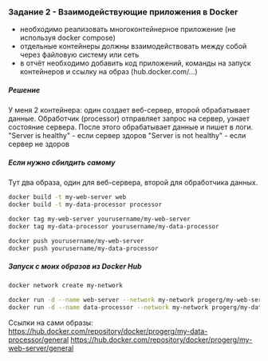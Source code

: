 ### Задание 2 - Взаимодействующие приложения в Docker

- необходимо реализовать многоконтейнерное приложение (не используя docker compose)
- отдельные контейнеры должны взаимодействовать между собой через файловую систему или сеть
- в отчёт необходимо добавить код приложений, команды на запуск контейнеров и ссылку на образ (hub.docker.com/...)

##### Решение
У меня 2 контейнера: один создает веб-сервер, второй обрабатывает данные. 
Обработчик (processor) отправляет запрос на сервер, узнает состояние сервера. После этого обрабатывает данные и пишет в логи.
"Server is healthy" - если сервер здоров
"Server is not healthy" - если сервер не здоров

##### Если нужно сбилдить самому
Тут два образа, один для веб-сервера, второй для обработчика данных.
```bash
docker build -t my-web-server web
docker build -t my-data-processor processor

docker tag my-web-server yourusername/my-web-server
docker tag my-data-processor yourusername/my-data-processor

docker push yourusername/my-web-server
docker push yourusername/my-data-processor
```

##### Запуск с моих образов из Docker Hub
```bash
docker network create my-network

docker run -d --name web-server --network my-network progerg/my-web-server
docker run -d --name data-processor --network my-network progerg/my-data-processor
```

Ссылки на сами образы:
https://hub.docker.com/repository/docker/progerg/my-data-processor/general
https://hub.docker.com/repository/docker/progerg/my-web-server/general